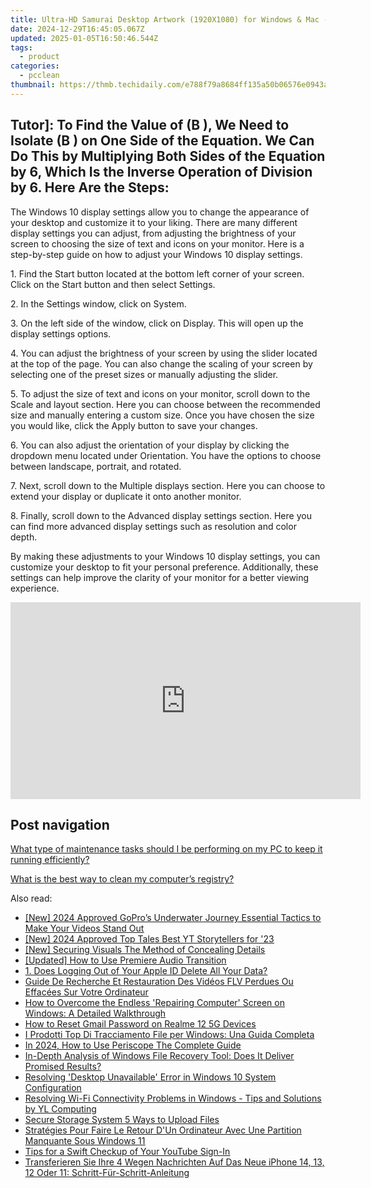 ```yaml
---
title: Ultra-HD Samurai Desktop Artwork (1920X1080) for Windows & Mac - High-Quality Wallpapers by YL Computing
date: 2024-12-29T16:45:05.067Z
updated: 2025-01-05T16:50:46.544Z
tags:
  - product
categories:
  - pcclean
thumbnail: https://thmb.techidaily.com/e788f79a8684ff135a50b06576e0943a8c2779cab90284e9a264c3a4912b0271.png
---
```


## Tutor]: To Find the Value of \(B \), We Need to Isolate \(B \) on One Side of the Equation. We Can Do This by Multiplying Both Sides of the Equation by 6, Which Is the Inverse Operation of Division by 6. Here Are the Steps:

The Windows 10 display settings allow you to change the appearance of your desktop and customize it to your liking. There are many different display settings you can adjust, from adjusting the brightness of your screen to choosing the size of text and icons on your monitor. Here is a step-by-step guide on how to adjust your Windows 10 display settings. 

1\. Find the Start button located at the bottom left corner of your screen. Click on the Start button and then select Settings.

2\. In the Settings window, click on System.

3\. On the left side of the window, click on Display. This will open up the display settings options. 

4\. You can adjust the brightness of your screen by using the slider located at the top of the page. You can also change the scaling of your screen by selecting one of the preset sizes or manually adjusting the slider.

5\. To adjust the size of text and icons on your monitor, scroll down to the Scale and layout section. Here you can choose between the recommended size and manually entering a custom size. Once you have chosen the size you would like, click the Apply button to save your changes.

6\. You can also adjust the orientation of your display by clicking the dropdown menu located under Orientation. You have the options to choose between landscape, portrait, and rotated.

7\. Next, scroll down to the Multiple displays section. Here you can choose to extend your display or duplicate it onto another monitor.

8\. Finally, scroll down to the Advanced display settings section. Here you can find more advanced display settings such as resolution and color depth. 

By making these adjustments to your Windows 10 display settings, you can customize your desktop to fit your personal preference. Additionally, these settings can help improve the clarity of your monitor for a better viewing experience.

<!-- affiliate ads begin -->
<iframe width="560" height="315" src="https://www.youtube.com/embed/9ECz3oZ8NrQ?si=86vkwkDJo9HQXpzt" title="YouTube video player" frameborder="0" allow="accelerometer; autoplay; clipboard-write; encrypted-media; gyroscope; picture-in-picture; web-share" referrerpolicy="strict-origin-when-cross-origin" allowfullscreen></iframe>
<!-- affiliate ads end -->

## Post navigation

[What type of maintenance tasks should I be performing on my PC to keep it running efficiently?](https://tools.techidaily.com/pcclean/products/)

[What is the best way to clean my computer’s registry?](https://tools.techidaily.com/pcclean/products/)

<ins class="adsbygoogle"
     style="display:block"
     data-ad-format="autorelaxed"
     data-ad-client="ca-pub-7571918770474297"
     data-ad-slot="1223367746"></ins>

<ins class="adsbygoogle"
     style="display:block"
     data-ad-client="ca-pub-7571918770474297"
     data-ad-slot="8358498916"
     data-ad-format="auto"
     data-full-width-responsive="true"></ins>

<span class="atpl-alsoreadstyle">Also read:</span>
<div><ul>
<li><a href="https://article-helps.techidaily.com/new-2024-approved-gopros-underwater-journey-essential-tactics-to-make-your-videos-stand-out/"><u>[New] 2024 Approved GoPro’s Underwater Journey Essential Tactics to Make Your Videos Stand Out</u></a></li>
<li><a href="https://fox-access.techidaily.com/new-2024-approved-top-tales-best-yt-storytellers-for-23/"><u>[New] 2024 Approved Top Tales Best YT Storytellers for '23</u></a></li>
<li><a href="https://desktop-recording.techidaily.com/new-securing-visuals-the-method-of-concealing-details/"><u>[New] Securing Visuals The Method of Concealing Details</u></a></li>
<li><a href="https://article-tips.techidaily.com/updated-how-to-use-premiere-audio-transition/"><u>[Updated] How to Use Premiere Audio Transition</u></a></li>
<li><a href="https://discover-bits.techidaily.com/1-does-logging-out-of-your-apple-id-delete-all-your-data/"><u>1. Does Logging Out of Your Apple ID Delete All Your Data?</u></a></li>
<li><a href="https://discover-bits.techidaily.com/guide-de-recherche-et-restauration-des-videos-flv-perdues-ou-effacees-sur-votre-ordinateur/"><u>Guide De Recherche Et Restauration Des Vidéos FLV Perdues Ou Effacées Sur Votre Ordinateur</u></a></li>
<li><a href="https://discover-bits.techidaily.com/how-to-overcome-the-endless-repairing-computer-screen-on-windows-a-detailed-walkthrough/"><u>How to Overcome the Endless 'Repairing Computer' Screen on Windows: A Detailed Walkthrough</u></a></li>
<li><a href="https://easy-unlock-android.techidaily.com/how-to-reset-gmail-password-on-realme-12-5g-devices-by-drfone-android/"><u>How to Reset Gmail Password on Realme 12 5G Devices</u></a></li>
<li><a href="https://discover-bits.techidaily.com/i-prodotti-top-di-tracciamento-file-per-windows-una-guida-completa/"><u>I Prodotti Top Di Tracciamento File per Windows: Una Guida Completa</u></a></li>
<li><a href="https://some-techniques.techidaily.com/in-2024-how-to-use-periscope-the-complete-guide/"><u>In 2024, How to Use Periscope The Complete Guide</u></a></li>
<li><a href="https://discover-bits.techidaily.com/in-depth-analysis-of-windows-file-recovery-tool-does-it-deliver-promised-results/"><u>In-Depth Analysis of Windows File Recovery Tool: Does It Deliver Promised Results?</u></a></li>
<li><a href="https://discover-bits.techidaily.com/resolving-desktop-unavailable-error-in-windows-10-system-configuration/"><u>Resolving 'Desktop Unavailable' Error in Windows 10 System Configuration</u></a></li>
<li><a href="https://solve-lab.techidaily.com/resolving-wi-fi-connectivity-problems-in-windows-tips-and-solutions-by-yl-computing/"><u>Resolving Wi-Fi Connectivity Problems in Windows - Tips and Solutions by YL Computing</u></a></li>
<li><a href="https://fox-hovers.techidaily.com/secure-storage-system-5-ways-to-upload-files/"><u>Secure Storage System 5 Ways to Upload Files</u></a></li>
<li><a href="https://discover-bits.techidaily.com/strategies-pour-faire-le-retour-dun-ordinateur-avec-une-partition-manquante-sous-windows-11/"><u>Stratégies Pour Faire Le Retour D'Un Ordinateur Avec Une Partition Manquante Sous Windows 11</u></a></li>
<li><a href="https://youtube-clips.techidaily.com/tips-for-a-swift-checkup-of-your-youtube-sign-in/"><u>Tips for a Swift Checkup of Your YouTube Sign-In</u></a></li>
<li><a href="https://discover-bits.techidaily.com/transferieren-sie-ihre-4-wegen-nachrichten-auf-das-neue-iphone-14-13-12-oder-11-schritt-fur-schritt-anleitung/"><u>Transferieren Sie Ihre 4 Wegen Nachrichten Auf Das Neue iPhone 14, 13, 12 Oder 11: Schritt-Für-Schritt-Anleitung</u></a></li>
</ul></div>

